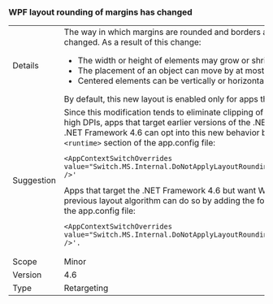### WPF layout rounding of margins has changed

|   |   |
|---|---|
|Details|The way in which margins are rounded and borders and the background inside of them has changed. As a result of this change:<ul><li>The width or height of elements may grow or shrink by at most one pixel.</li><li>The placement of an object can move by at most one pixel.</li><li>Centered elements can be vertically or horizontally off center by at most one pixel.</li></ul>By default, this new layout is enabled only for apps that target the .NET Framework 4.6.|
|Suggestion|Since this modification tends to eliminate clipping of the right or bottom of WPF controls at high DPIs, apps that target earlier versions of the .NET Framework but are running on the .NET Framework 4.6 can opt into this new behavior by adding the following line to the <code>&lt;runtime&gt;</code> section of the app.config file:<pre><code class="lang-xml">&lt;AppContextSwitchOverrides value=&quot;Switch.MS.Internal.DoNotApplyLayoutRoundingToMarginsAndBorderThickness=false&quot; /&gt;&#39;&#13;&#10;</code></pre>Apps that target the .NET Framework 4.6 but want WPF controls to render using the previous layout algorithm can do so by adding the following line to the <code>&lt;runtime&gt;</code> section of the app.config file:<pre><code class="lang-xml">&lt;AppContextSwitchOverrides value=&quot;Switch.MS.Internal.DoNotApplyLayoutRoundingToMarginsAndBorderThickness=true&quot; /&gt;&#39;.&#13;&#10;</code></pre>|
|Scope|Minor|
|Version|4.6|
|Type|Retargeting|
